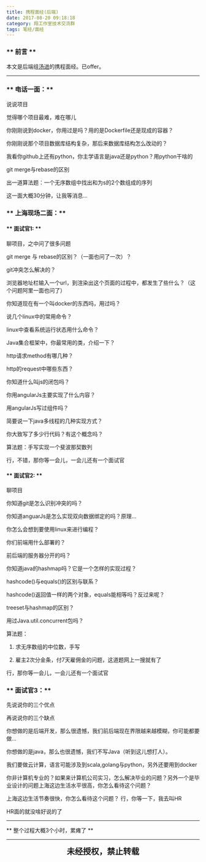 ```yaml
---
title: 携程面经(后端)
date: 2017-08-20 09:18:18
category: 翔工作室技术交流群
tags: 笔经/面经
---
```


### ** 前言 **

本文是后端组[汤进](https://codeboytj.github.io/)的携程面经。已offer。

**************

### ** 电话一面：**
说说项目

觉得哪个项目最难，难在哪儿

你刚刚说到docker，你用过是吗？用的是Dockerfile还是现成的容器？

你刚刚说那个项目数据库结构复杂，那后来数据库结构怎么改动的？

我看你github上还有python，你主学语言是java还是python？用python干啥的

git merge与rebase的区别

出一道算法题：一个无序数组中找出和为s的2个数组成的序列

这一面大概30分钟，让我等消息…

### ** 上海现场二面：**
#### ** 面试官1: **
聊项目，之中问了很多问题

git merge 与 rebase的区别？（一面也问了一次）？

git冲突怎么解决的？

浏览器地址栏输入一个url，到渲染出这个页面的过程中，都发生了些什么？（这个问题阿里一面也问了）

你知道现在有一个叫docker的东西吗，用过吗？

说几个linux中的常用命令？

linux中查看系统运行状态用什么命令？

Java集合框架中，你最常用的类，介绍一下？

http请求method有哪几种？

http的request中哪些东西？

你知道什么叫js的闭包吗？

你用angularJs主要实现了什么内容？

用angularJs写过组件吗？

简要说一下java多线程的几种实现方式？

你大致写了多少行代码？有这个概念吗？

算法题：手写实现一个斐波那契数列

行，不错，那你等一会儿，一会儿还有一个面试官

#### ** 面试官2: **

聊项目

你知道git是怎么识别冲突的吗？

你知道anguarJs是怎么实现双向数据绑定的吗？原理…

你怎么会想到要使用linux来进行编程？

你们前端用什么部署的？

前后端的服务器分开的吗？

你知道java的hashmap吗？它是一个怎样的实现过程？

hashcode()与equals()的区别与联系？

hashcode()返回值一样的两个对象，equals能相等吗？反过来呢？

treeset与hashmap的区别？

用过Java.util.concurrent包吗？

算法题：
1. 求无序数组的中位数，手写

2. 雇主2次分金条，付7天雇佣金的问题，这道题网上一搜就有了

行，那你等一会儿，一会儿还有一个面试官

### ** 面试官3：**
先说说你的三个优点

再说说你的三个缺点

你想做的是后端开发，那么很遗憾，我们前后端现在界限越来越模糊，你可能都要做…

你想做的是java，那么也很遗憾，我们不写Java（听到这儿想打人）。

我们要做云计算，语言可能涉及到scala,golang与python，另外还要用到docker

你非计算机专业的？如果来计算机公司实习，怎么解决毕业的问题？另外一个是毕业设计的问题上海这边生活水平很高，你怎么看待这个问题？

上海这边生活节奏很快，你怎么看待这个问题？
行，你等一下，我去叫HR

HR面的就没啥好说的了

*********

<span class="under0">** 整个过程大概3个小时，累瘫了 **</span>

*************************

<p style="margin-top: 0.4em; text-align: center">
<b style="font-size: 1.5em;font-weight: 600;">未经授权，禁止转载</b>
 </p>